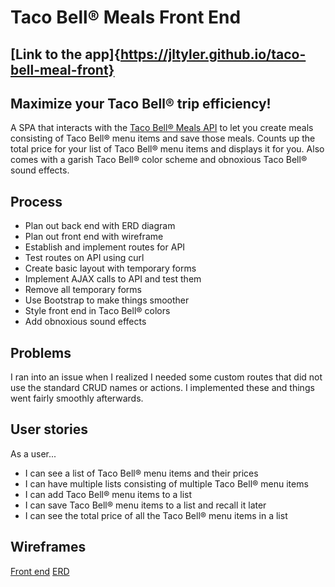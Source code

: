 # Taco Bell® Meals Front End
## [Link to the app]{https://jltyler.github.io/taco-bell-meal-front}

## Maximize your Taco Bell® trip efficiency!
A SPA that interacts with the [Taco Bell® Meals API](https://github.com/jltyler/taco-bell-meal-api) to let you create meals consisting of Taco Bell® menu items and save those meals. Counts up the total price for your list of Taco Bell® menu items and displays it for you. Also comes with a garish Taco Bell® color scheme and obnoxious Taco Bell® sound effects.

## Process
- Plan out back end with ERD diagram
- Plan out front end with wireframe
- Establish and implement routes for API
- Test routes on API using curl
- Create basic layout with temporary forms
- Implement AJAX calls to API and test them
- Remove all temporary forms
- Use Bootstrap to make things smoother
- Style front end in Taco Bell® colors
- Add obnoxious sound effects

## Problems
I ran into an issue when I realized I needed some custom routes that did not use the standard CRUD names or actions. I implemented these and things went fairly smoothly afterwards.

## User stories
As a user...
- I can see a list of Taco Bell® menu items and their prices
- I can have multiple lists consisting of multiple Taco Bell® menu items
- I can add Taco Bell® menu items to a list
- I can save Taco Bell® menu items to a list and recall it later
- I can see the total price of all the Taco Bell® menu items in a list

## Wireframes
[Front end](https://wireframe.cc/JF05W0)
[ERD](https://wireframe.cc/lkk6G7)
